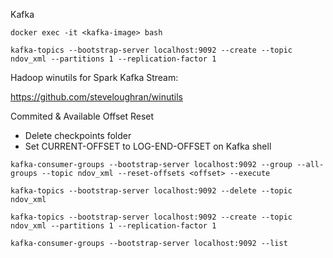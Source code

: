 Kafka

```
docker exec -it <kafka-image> bash

kafka-topics --bootstrap-server localhost:9092 --create --topic ndov_xml --partitions 1 --replication-factor 1
```

Hadoop winutils for Spark Kafka Stream:

https://github.com/steveloughran/winutils

Commited & Available Offset Reset

- Delete checkpoints folder
- Set CURRENT-OFFSET to LOG-END-OFFSET on Kafka shell

```
kafka-consumer-groups --bootstrap-server localhost:9092 --group --all-groups --topic ndov_xml --reset-offsets <offset> --execute
```

```
kafka-topics --bootstrap-server localhost:9092 --delete --topic ndov_xml

kafka-topics --bootstrap-server localhost:9092 --create --topic ndov_xml --partitions 1 --replication-factor 1

kafka-consumer-groups --bootstrap-server localhost:9092 --list
```
